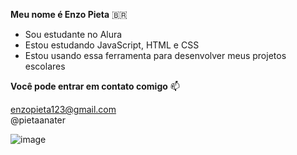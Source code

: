 **Meu nome é Enzo Pieta** 🇧🇷 

- Sou estudante no Alura
- Estou estudando JavaScript, HTML e CSS
- Estou usando essa ferramenta para desenvolver meus projetos escolares


**Você pode entrar em contato comigo** 📫

enzopieta123@gmail.com<br>
@pietaanater


![image](https://github.com/PietaEnzo/PietaEnzo/assets/145782528/a179482d-cc25-4dd4-ac40-dc738e468124)
